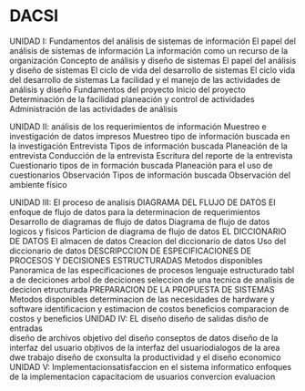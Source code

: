 # DACSI
UNIDAD I: Fundamentos del análisis de sistemas de información 
El papel del análisis de sistemas de información 
La información como un recurso de la organización 
Concepto de análisis y diseño de sistemas 
El papel del análisis y diseño de sistemas 
El ciclo de vida del desarrollo de sistemas 
El ciclo vida  del desarrollo de sistemas 
La facilidad y el manejo de las actividades de análisis y diseño 
Fundamentos del proyecto 
Inicio del proyecto 
Determinación de la facilidad planeación y control de actividades 
Administración de las actividades de análisis 

UNIDAD II: análisis de los requerimientos de información 
Muestreo e investigación de datos impresos 
Muestreo tipo de información buscada en la investigación 
Entrevista 
Tipos de información buscada 
Planeación de la entrevista 
Conducción de la entrevista 
Escritura del reporte de la entrevista 
Cuestionario tipos de in formación buscada 
Planeación para el uso  de cuestionarios 
Observación 
Tipos de información buscada 
Observación del ambiente físico 

UNIDAD III: El proceso de analisis
DIAGRAMA DEL FLUJO DE DATOS
El enfoque de flujo de datos para la determinacion de requerimientos 
Desarrollo de diagramas de flujo de datos 
Diagrama de flujo de datos logicos y fisicos
Particion de diagrama de flujo de datos 
EL DICCIONARIO DE DATOS 
El almacen de datos 
Creacion del diccionario de datos 
Uso del diccionario de datos 
DESCRIPCCION DE ESPECIFICACIONES DE PROCESOS Y DECISIONES ESTRUCTURADAS
Metodos disponibles
Panoramica de las especificaciones de procesos 
lenguaje estructurado 
tabl a de deciciones 
arbol de deciciones 
seleccion de una tecnica de analisis de decicion etructurada 
PREPARACION DE LA PROPUESTA DE SISTEMAS 
Metodos disponibles 
determinacion de las necesidades 
de hardware y software 
identificacion y estimacion de costos beneficios
comparacion de costos y beneficios 
UNIDAD IV: EL diseño 
diseño de salidas disño de entradas  
diseño de archivos 
objetivo  del diseño
conseptos de datos 
diseño de la interfaz del usuario 
objtivos de la interfaz del usuariodialogos de la area dwe trabajo 
diseño de cxonsulta 
la productividad y el diseño economico 
UNIDAD V: Implementacionsatisfaccion en el sistema informatico
enfoques de la implementacion 
capacitaciom de usuarios 
convercion 
evaluacion 
